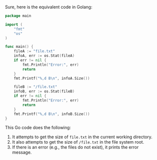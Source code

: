  Sure, here is the equivalent code in Golang:

```go
package main

import (
	"fmt"
	"os"
)

func main() {
	fileA := "file.txt"
	infoA, err := os.Stat(fileA)
	if err != nil {
		fmt.Println("Error:", err)
		return
	}
	fmt.Printf("%,d B\n", infoA.Size())

	fileB := "/file.txt"
	infoB, err := os.Stat(fileB)
	if err != nil {
		fmt.Println("Error:", err)
		return
	}
	fmt.Printf("%,d B\n", infoB.Size())
}
```

This Go code does the following:
1. It attempts to get the size of `file.txt` in the current working directory.
2. It also attempts to get the size of `/file.txt` in the file system root.
3. If there is an error (e.g., the files do not exist), it prints the error message.
